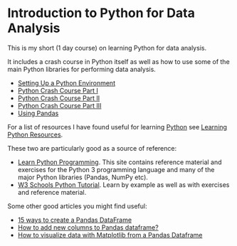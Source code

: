 # Introduction to Python for Data Analysis
This is my short (1 day course) on learning Python for data analysis.

It includes a crash course in Python itself as well as how to use some of the main Python libraries for performing data analysis.

- [Setting Up a Python Environment](SETUP-ENV.md)
- [Python Crash Course Part I](PART-I.md)
- [Python Crash Course Part II](PART-II.md)
- [Python Crash Course Part III](PART-III.md)
- [Using Pandas](Pandas.md)

For a list of resources I have found useful for learning [Python](https://www.python.org) see [Learning Python Resources](RESOURCES.md).

These two are particularly good as a source of reference:
- [Learn Python Programming](https://pythonbasics.org). This site contains reference material and exercises for the Python 3 programming language and many of the major Python libraries (Pandas, NumPy etc).
- [W3 Schools Python Tutorial](https://www.w3schools.com/python/). Learn by example as well as with exercises and reference material.

Some other good articles you might find useful:
- [15 ways to create a Pandas DataFrame](https://towardsdatascience.com/15-ways-to-create-a-pandas-dataframe-754ecc082c17)
- [How to add new columns to Pandas dataframe?](https://re-thought.com/how-to-add-new-columns-in-a-dataframe-in-pandas/#:~:text=How%20to%20add%20new%20columns%20to%20Pandas%20dataframe%3F,different%20values%20to%20a%20dataframe.%20More%20items...%20)
- [How to visualize data with Matplotlib from a Pandas Dataframe](https://re-thought.com/how-to-visualise-data-with-python/)